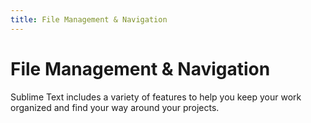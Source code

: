 ```yaml
---
title: File Management & Navigation
---
```


# File Management & Navigation

Sublime Text includes a variety of features
to help you keep your work organized
and find your way around your projects.
